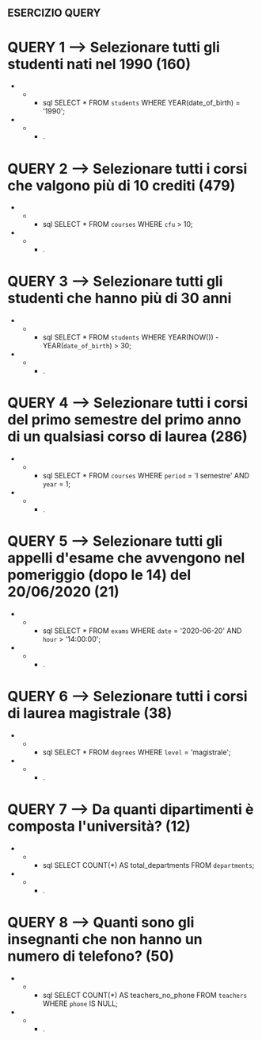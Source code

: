 ## ESERCIZIO QUERY

# QUERY 1 --> Selezionare tutti gli studenti nati nel 1990 (160)

- - - sql
SELECT * FROM `students` WHERE YEAR(date_of_birth) = '1990';
- - - .

# QUERY 2 --> Selezionare tutti i corsi che valgono più di 10 crediti (479)

- - - sql
SELECT * FROM `courses` WHERE `cfu` > 10;
- - - .

# QUERY 3 --> Selezionare tutti gli studenti che hanno più di 30 anni

- - - sql
SELECT * FROM `students` WHERE YEAR(NOW()) - YEAR(`date_of_birth`) > 30;
- - - .

# QUERY 4 --> Selezionare tutti i corsi del primo semestre del primo anno di un qualsiasi corso di laurea (286)

- - - sql
SELECT * FROM `courses` WHERE `period` = 'I semestre' AND `year` = 1;
- - - .

# QUERY 5 --> Selezionare tutti gli appelli d'esame che avvengono nel pomeriggio (dopo le 14) del 20/06/2020 (21)

- - - sql
SELECT * FROM `exams` WHERE `date` = '2020-06-20' AND `hour` > '14:00:00';
- - - .

# QUERY 6 --> Selezionare tutti i corsi di laurea magistrale (38)

- - - sql
SELECT * FROM `degrees` WHERE `level` = 'magistrale';
- - - .

# QUERY 7 --> Da quanti dipartimenti è composta l'università? (12)

- - - sql
SELECT COUNT(*) AS total_departments FROM `departments`;
- - - .

# QUERY 8 --> Quanti sono gli insegnanti che non hanno un numero di telefono? (50)

- - - sql
SELECT COUNT(*) AS teachers_no_phone FROM `teachers` WHERE `phone` IS NULL;
- - - .